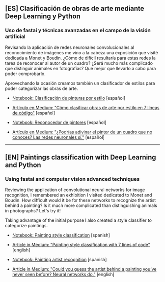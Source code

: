 ## [ES] Clasificación de obras de arte mediante Deep Learning y Python
### Uso de fastai y técnicas avanzadas en el campo de la visión artificial

Revisando la aplicación de redes neuronales convolucionales al reconocimiento de imágenes me vino a la cabeza una exposición que visité dedicada a Monet y Boudin. ¿Cómo de difícil resultaría para estas redes la tarea de reconocer al autor de un cuadro? ¿Será mucho más complicado que distinguir animales en fotografías? Qué mejor que llevarlo a cabo para poder comprobarlo.

Aprovechando la ocasión creamos también un clasificador de estilos para poder categorizar las obras de arte. 

* [Notebook:  Clasificación de pinturas por estilo](https://nbviewer.jupyter.org/github/pyjaime/guessed-artist/blob/master/guessed_style_v2_1.ipynb) [español]
* [Artículo en Medium: "Cómo clasificar obras de arte por estilo en 7 líneas de código"](https://medium.com/metadatos/c%C3%B3mo-clasificar-obras-de-arte-por-estilo-en-7-l%C3%ADneas-de-c%C3%B3digo-335b3d11fc43) [español]


* [Notebook:  Reconocedor de pintores](https://nbviewer.jupyter.org/github/pyjaime/guessed-artist/blob/master/guessed_artist.ipynb) [español]
* [Artículo en Medium: "¿Podrías adivinar el pintor de un cuadro que no conoces? Las redes neuronales sí."](https://medium.com/metadatos/podr%C3%ADas-adivinar-el-pintor-de-un-cuadro-que-no-conoces-las-redes-neuronales-s%C3%AD-4e323d62b20d?source=friends_link&sk=898c8780f2d43d7c65d73417198051bd) [español]

--------------------------

## [EN] Paintings classification with Deep Learning and Python
### Using fastai and computer vision advanced techniques

Reviewing the application of convolutional neural networks for image recognition, I remembered an exhibition I visited dedicated to Monet and Boudin. How difficult would it be for these networks to recognize the artist behind a painting? Is it much more complicated than distinguishing animals in photographs? Let's try it!

Taking advantage of the initial purpose I also created a style classifier to categorize paintings.

* [Notebook:  Painting style classification](https://nbviewer.jupyter.org/github/pyjaime/guessed-artist/blob/master/guessed_style_v2_1.ipynb) [spanish]
* [Article in Medium: "Painting style classification with 7 lines of code"](https://medium.com/yottabytes/painting-style-classification-with-7-lines-of-code-6e7e81b3579?source=friends_link&sk=76b02cb1d54e351ce7076b9401b3742e) [english]


* [Notebook:  Painting artist recognition](https://nbviewer.jupyter.org/github/pyjaime/guessed-artist/blob/master/guessed_artist.ipynb) [spanish]
* [Article in Medium: "Could you guess the artist behind a painting you’ve never seen before? Neural networks do."](https://medium.com/yottabytes/could-you-guess-the-artist-behind-a-painting-youve-never-seen-before-neural-networks-do-7c1680044a16?source=friends_link&sk=cf4a2579f4753e0275981f2c35981b53) [english]